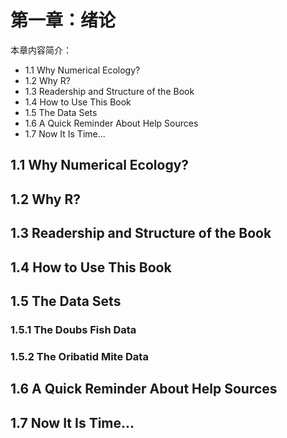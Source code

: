# 第一章：绪论

本章内容简介：

- 1.1 Why Numerical Ecology?
- 1.2 Why R?
- 1.3 Readership and Structure of the Book
- 1.4 How to Use This Book
- 1.5 The Data Sets
- 1.6 A Quick Reminder About Help Sources
- 1.7 Now It Is Time...

## 1.1 Why Numerical Ecology?

## 1.2 Why R?

## 1.3 Readership and Structure of the Book

## 1.4 How to Use This Book

## 1.5 The Data Sets

### 1.5.1 The Doubs Fish Data

### 1.5.2 The Oribatid Mite Data

## 1.6 A Quick Reminder About Help Sources

## 1.7 Now It Is Time...
